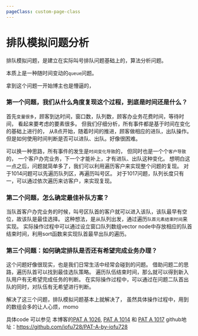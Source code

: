 ```yaml
---
pageClass: custom-page-class
---
```


# 排队模拟问题分析

排队模拟问题，是建立在实际叫号排队问题基础上的，算法分析问题。

本质上是一种随时间变动的`queue`问题。

拿到这个问题一开始博主也是懵逼的，
### 第一个问题，我们从什么角度复现这个过程，到底是时间还是什么？
首先`变量很多`，顾客到达时间，窗口数，队列数，顾客办业务花费时间，等待时间，
看起来要考虑的要素很多。
但我们仔细分析，所有事件都是基于时间在变化的基础上进行的，
从8点开始，随着时间的推进，顾客做相应的进队，出队操作。
但是如何使用时间判断是否可以进队、出队。好像很困难。

可以换一种思路，所有事件的发生是`时间变化导致`的，
但同时也是一个个`客户导致`的，
一个客户办完业务，下一个才能补上，才有进队、出队这种变化。
想明白这一点之后，问题就简单多了，我们可以利用遍历客户来实现整个问题的复现。
对于1014问题可以先遍历队列区，再遍历叫号区。
对于1017问题，队列长度只有一，可以通过依次遍历来访客户，来实现复现。

### 第二个问题，怎么确定最佳补队方案？
当队首客户办完业务的时候，叫号区队首的客户就可以进入该队，该队最早有空位，故该队是最佳选择。
这种想法，是从队列出发，通过遍历`队首元素结束时间`来实现。
实际操作过程中可以通过设立窗口队列数组vector node中存放相应的队首结束时间，利用sort函数来实现队首最早出队的遍历。

### 第三个问题：如何确定排队是否还有希望完成业务办理？
这个问题好像很现实，也是我们日常生活中经常会碰到的问题。
借助问题二的思路，遍历队首可以找到最佳选队策略。
遍历队伍结束时间，那么就可以得到新入队用户有无希望完成任务的判断。
在实际操作过程中，可以通过在问题二队首出队的同时，对队伍有无希望进行判断。

解决了这三个问题，排队模拟问题基本上就解决了，
虽然具体操作过程中，用到的数组会多的让人心烦，momo

具体code 可以参见 本博客的[PAT A 1026](/pat/1026.html), [PAT A 1014](/pat/1014.html) 和 [PAT A 1017](/pat/1017.html)
github地址：https://github.com/iofu728/PAT-A-by-iofu728

